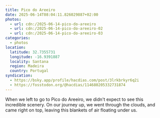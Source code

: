 ```yaml
---
title: Pico do Areeiro
date: 2025-06-14T08:04:11.826029887+02:00
photos:
  - url: cdn:/2025-06-14-pico-do-areeiro
  - url: cdn:/2025-06-14-pico-do-areeiro-02
  - url: cdn:/2025-06-14-pico-do-areeiro-03
categories:
  - photos
location:
  latitude: 32.7355731
  longitude: -16.9391887
  locality: Santana
  region: Madeira
  country: Portugal
syndication:
  - https://bsky.app/profile/hacdias.com/post/3lrkbrkyr6q2i
  - https://fosstodon.org/@hacdias/114680205332731874
---
```


<style>
.fg-2025-06-14-pico-do-areeiro {
  grid-template-areas:
    "a a"
    "b c";
}

.fg-2025-06-14-pico-do-areeiro> *:nth-child(1) { grid-area: a; }
.fg-2025-06-14-pico-do-areeiro> *:nth-child(2) { grid-area: b; }
.fg-2025-06-14-pico-do-areeiro> *:nth-child(3) { grid-area: c; }
</style>

When we left to go to Pico do Areeiro, we didn't expect to see this incredible scenery. On our journey up, we went through the clouds, and came right on top, leaving this blankets of air floating under us.
